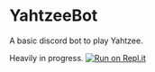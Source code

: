 # YahtzeeBot
A basic discord bot to play Yahtzee.

Heavily in progress.
[![Run on Repl.it](https://repl.it/badge/github/JonahMonaghan/YahtzeeBot)](https://repl.it/github/JonahMonaghan/YahtzeeBot)
